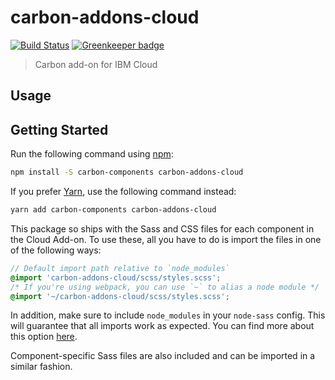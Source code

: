 # carbon-addons-cloud

[![Build Status](https://travis-ci.org/carbon-design-system/carbon-addons-cloud.svg?branch=master)](https://travis-ci.org/carbon-design-system/carbon-addons-cloud)
[![Greenkeeper badge](https://badges.greenkeeper.io/carbon-design-system/carbon-addons-cloud.svg)](https://greenkeeper.io/)

> Carbon add-on for IBM Cloud

## Usage

## Getting Started

Run the following command using [npm](https://www.npmjs.com/):

```bash
npm install -S carbon-components carbon-addons-cloud
```

If you prefer [Yarn](https://yarnpkg.com/en/), use the following command instead:

```bash
yarn add carbon-components carbon-addons-cloud
```

This package so ships with the Sass and CSS files for each component in the Cloud Add-on. To use these, all you have to do is import the files in one of the following ways:

```scss
// Default import path relative to `node_modules`
@import 'carbon-addons-cloud/scss/styles.scss';
/* If you're using webpack, you can use `~` to alias a node module */
@import '~/carbon-addons-cloud/scss/styles.scss';
```

In addition, make sure to include `node_modules` in your `node-sass` config. This will guarantee that all imports work as expected. You can find more about this option [here](https://github.com/sass/node-sass#includepaths).

Component-specific Sass files are also included and can be imported in a similar fashion.

